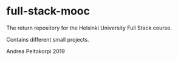 ﻿# full-stack-mooc

The return repository for the Helsinki University Full Stack course.

Contains different small projects.


Andrea Peltokorpi 2019
